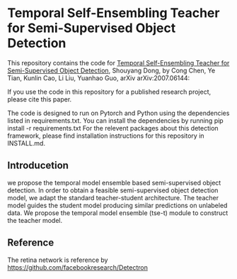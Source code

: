 # Temporal Self-Ensembling Teacher for Semi-Supervised Object Detection


This repository contains the code  for [Temporal Self-Ensembling Teacher for Semi-Supervised Object Detection](https://arxiv.org/abs/2007.06144), Shouyang Dong, by Cong Chen, Ye Tian, Kunlin Cao, Li Liu, Yuanhao Guo, arXiv arXiv:2007.06144:

If you use the code in this repository for a published research project, please cite this paper.

The code is designed to run on Pytorch and Python using the dependencies listed in requirements.txt. You can install the dependencies by running pip install -r requirements.txt
For the relevent packages about this detection framework, please find installation instructions for this repository in INSTALL.md.

## Introducetion
we propose the temporal model ensemble based semi-supervised object detection. In order to obtain a feasible semi-supervised object detection model, we adapt the standard teacher-student architecture. The teacher model guides the student model producing similar predictions on unlabeled data. We propose the temporal model ensemble (tse-t) module to construct the teacher model. 

## Reference 
The retina network is reference by https://github.com/facebookresearch/Detectron
